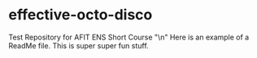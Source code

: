 # effective-octo-disco
Test Repository for AFIT ENS Short Course
"\n"
Here is an example of a ReadMe file.  This is super super fun stuff. 
